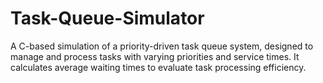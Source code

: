 # Task-Queue-Simulator
A C-based simulation of a priority-driven task queue system, designed to manage and process tasks with varying priorities and service times. It calculates average waiting times to evaluate task processing efficiency.

